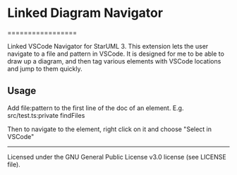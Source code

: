 # Linked Diagram Navigator
=================

Linked VSCode Navigator for StarUML 3. This extension lets the user navigate to a file and pattern in VSCode. It is designed for me to be able to draw up a diagram, and then tag various elements with VSCode locations and jump to them quickly.

## Usage

Add file:pattern to the first line of the doc of an element. E.g. src/test.ts:private findFiles

Then to navigate to the element, right click on it and choose "Select in VSCode"

---

Licensed under the GNU General Public License v3.0 license (see LICENSE file).
